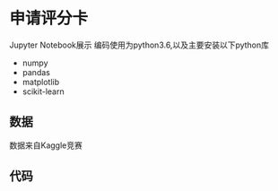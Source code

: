 # 申请评分卡
Jupyter Notebook展示
编码使用为python3.6,以及主要安装以下python库
* numpy
* pandas
* matplotlib
* scikit-learn
## 数据
数据来自Kaggle竞赛 
## 代码
